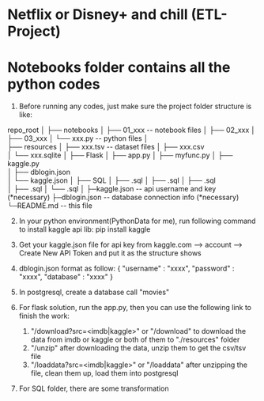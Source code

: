 # Netflix or Disney+ and chill (ETL-Project)


# Notebooks folder contains all the python codes

1. Before running any codes, just make sure the project folder structure is like:

repo_root
    │
    ├── notebooks
    │   ├── 01_xxx -- notebook files
    │   ├── 02_xxx 
    │   ├── 03_xxx
    │   └── xxx.py -- python files
    │   
    ├── resources
    │   ├── xxx.tsv -- dataset files
    │   ├── xxx.csv  
    │   └── xxx.sqlite
    │
    ├── Flask
    │   ├── app.py
    │   ├── myfunc.py
    │   ├── kaggle.py       
    │   ├── dblogin.json  
    │   └── kaggle.json
    │
    ├── SQL
    │   ├── <xxx>.sql 
    │   ├── <xxx>.sql
    │   ├── <xxx>.sql    
    │   ├── <xxx>.sql 
    │   └── <xxx>.sql
    │
    ├─kaggle.json -- api username and key (*necessary)
    ├─dblogin.json -- database connection info (*necessary)
    └─README.md -- this file


2. In your python environment(PythonData for me), run following command to install kaggle api lib:
    pip install kaggle

3. Get your kaggle.json file for api key from kaggle.com ——> account ——> Create New API Token and put it as the structure shows

4. dblogin.json format as follow:
    {
        "username" : "xxxx",
        "password" : "xxxx",
        "database" : "xxxx"
    }

5. In postgresql, create a database call "movies"

6. For flask solution, run the app.py, then you can use the following link to finish the work:
    1) "/download?src=<imdb|kaggle>" or "/download" to download the data from imdb or kaggle or both of them to "./resources" folder
    2) "/unzip" after downloading the data, unzip them to get the csv/tsv file
    3) "/loaddata?src=<imdb|kaggle>" or "/loaddata" after unzipping the file, clean them up, load them into postgresql

7. For SQL folder, there are some transformation 